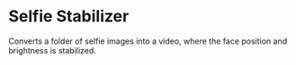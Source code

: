 # Selfie Stabilizer
Converts a folder of selfie images into a video, where the face position and brightness is stabilized.

